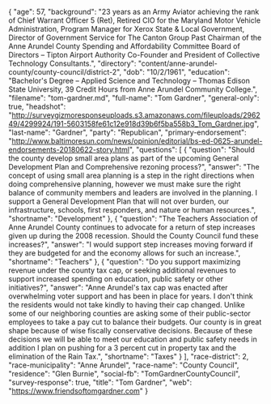 {
  "age": 57,
  "background": "23 years as an Army Aviator achieving the rank of Chief Warrant Officer 5 (Ret), Retired CIO for the Maryland Motor Vehicle Administration, Program Manager for Xerox State & Local Government, Director of Government Service for The Canton Group Past Chairman of the Anne Arundel County Spending and Affordability Committee Board of Directors – Tipton Airport Authority Co-Founder and President of Collective Technology Consultants.",
  "directory": "content/anne-arundel-county/county-council/district-2",
  "dob": "10/2/1961",
  "education": "Bachelor's Degree – Applied Science and Technology – Thomas Edison State University, 39 Credit Hours from Anne Arundel Community College.",
  "filename": "tom-gardner.md",
  "full-name": "Tom Gardner",
  "general-only": true,
  "headshot": "http://surveygizmoresponseuploads.s3.amazonaws.com/fileuploads/296249/4299924/191-5603158fe61c12e918d39b6f5ba558b3_Tom_Gardner.jpg",
  "last-name": "Gardner",
  "party": "Republican",
  "primary-endorsement": "http://www.baltimoresun.com/news/opinion/editorial/bs-ed-0625-arundel-endorsements-20180622-story.html",
  "questions": [
    {
      "question": "Should the county develop small area plans as part of the upcoming General Development Plan and Comprehensive rezoning process?",
      "answer": "The concept of using small area planning is a step in the right directions when doing comprehensive planning, however we must make sure the right balance of community members and leaders are involved in the planning. I support a General Development Plan that will not over burden, our infrastructure, schools, first responders, and nature or human resources.",
      "shortname": "Development"
    },
    {
      "question": "The Teachers Association of Anne Arundel County continues to advocate for a return of step increases given up during the 2008 recession. Should the County Council fund these increases?",
      "answer": "I would support step increases moving forward if they are budgeted for and the economy allows for such an increase.",
      "shortname": "Teachers"
    },
    {
      "question": "Do you support maximizing revenue under the county tax cap, or seeking additional revenues to support increased spending on education, public safety or other initiatives?",
      "answer": "Anne Arundel's tax cap was enacted after overwhelming voter support and has been in place for years. I don't think the residents would not take kindly to having their cap changed. Unlike some of our neighboring counties are asking some of their public-sector employees to take a pay cut to balance their budgets. Our county is in great shape because of wise fiscally conservative decisions. Because of these decisions we will be able to meet our education and public safety needs in addition I plan on pushing for a 3 percent cut in property tax and the elimination of the Rain Tax.",
      "shortname": "Taxes"
    }
  ],
  "race-district": 2,
  "race-municipality": "Anne Arundel",
  "race-name": "County Council",
  "residence": "Glen Burnie",
  "social-fb": "TomGardnerCountyCouncil",
  "survey-response": true,
  "title": "Tom Gardner",
  "web": "https://www.friendsoftomgardner.com"
}
